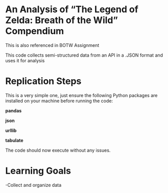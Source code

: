 # An Analysis of “The Legend of Zelda: Breath of the Wild” Compendium


This is also referenced in BOTW Assignment

This code collects semi-structured data from an API in a .JSON format and uses it for analysis


# Replication Steps
This is a very simple one, just ensure the following Python packages are installed on your machine before running the code:

**pandas**

**json**

**urllib**

**tabulate**


The code should now execute without any issues.

# Learning Goals
-Collect and organize data
